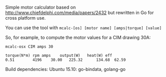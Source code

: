 Simple motor calculator based on http://www.chiefdelphi.com/media/papers/2432 but rewritten in Go for cross platform use.

You can use the tool with `mcalc-[os] [motor name] [amps|torque] [value]`

So, for example, to compute the motor values for a CIM drawing 30A:
```
mcalc-osx CIM amps 30

torque(N*m)	rpm	amps	output(W)	heat(W)	eff
0.51		4196	30.00	225.32		134.68	62.59
```

Build dependencies:
Ubuntu 15.10: go-bindata, golang-go
